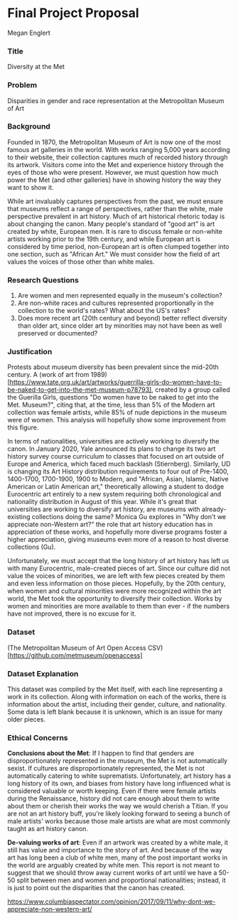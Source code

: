 # Final Project Proposal 
Megan Englert

### Title
Diversity at the Met

### Problem
Disparities in gender and race representation at the Metropolitan Museum of Art

### Background
Founded in 1870, the Metropolitan Museum of Art is now one of the most famous art galleries in the world. With works ranging 5,000 years according to their website, their collection captures much of recorded history through its artwork. Visitors come into the Met and experience history through the eyes of those who were present. However, we must question how much power the Met (and other galleries) have in showing history the way they want to show it.

While art invaluably captures perspectives from the past, we must ensure that museums reflect a range of perspectives, rather than the white, male perspective prevalent in art history. Much of art historical rhetoric today is about changing the canon. Many people's standard of "good art" is art created by white, European men. It is rare to discuss female or non-white artists working prior to the 19th century, and while European art is considered by time period, non-European art is often clumped together into one section, such as "African Art." We must consider how the field of art values the voices of those other than white males.

### Research Questions
1. Are women and men represented equally in the museum's collection?
2. Are non-white races and cultures represented proportionally in the collection to the world's rates? What about the US's rates?
3. Does more recent art (20th century and beyond) better reflect diversity than older art, since older art by minorities may not have been as well preserved or documented?

### Justification
Protests about museum diversity has been prevalent since the mid-20th century. A (work of art from 1989)[https://www.tate.org.uk/art/artworks/guerrilla-girls-do-women-have-to-be-naked-to-get-into-the-met-museum-p78793], created by a group called the Guerilla Girls, questions "Do women have to be naked to get into the Met. Museum?", citing that, at the time, less than 5% of the Modern art collection was female artists, while 85% of nude depictions in the museum were of women. This analysis will hopefully show some improvement from this figure. 

In terms of nationalities, universities are actively working to diversify the canon. In January 2020, Yale announced its plans to change its two art history survey course curriculum to classes that focused on art outside of Europe and America, which faced much backlash (Stiernberg). Similarly, UD is changing its Art History distribution requirements to four out of Pre-1400, 1400-1700, 1700-1900, 1900 to Modern, and "African, Asian, Islamic, Native American or Latin American art," theoretically allowing a student to dodge Eurocentric art entirely to a new system requiring both chronological and nationality distribution in August of this year. While it's great that universities are working to diversify art history, are museums with already-existing collections doing the same? Monica Gu explores in "Why don't we appreciate non-Western art?" the role that art history education has in appreciation of these works, and hopefully more diverse programs foster a higher appreciation, giving museums even more of a reason to host diverse collections (Gu).

Unfortunately, we must accept that the long history of art history has left us with many Eurocentric, male-created pieces of art. Since our culture did not value the voices of minorities, we are left with few pieces created by them and even less information on those pieces. Hopefully, by the 20th century, when women and cultural minorities were more recognized within the art world, the Met took the opportunity to diversify their collection. Works by women and minorities are more available to them than ever - if the numbers have not improved, there is no excuse for it.

### Dataset
(The Metropolitan Museum of Art Open Access CSV)[https://github.com/metmuseum/openaccess]

### Dataset Explanation
This dataset was compiled by the Met itself, with each line representing a work in its collection. Along with information on each of the works, there is information about the artist, including their gender, culture, and nationality. Some data is left blank because it is unknown, which is an issue for many older pieces.

### Ethical Concerns
**Conclusions about the Met**: If I happen to find that genders are disproportionately represented in the museum, the Met is not automatically sexist. If cultures are disproportionately represented, the Met is not automatically catering to white suprematists. Unfortunately, art history has a long history of its own, and biases from history have long influenced what is considered valuable or worth keeping. Even if there were female artists during the Renaissance, history did not care enough about them to write about them or cherish their works the way we would cherish a Titian. If you are not an art history buff, you're likely looking forward to seeing a bunch of male artists' works because those male artists are what are most commonly taught as art history canon.

**De-valuing works of art**: Even if an artwork was created by a white male, it still has value and importance to the story of art. And because of the way art has long been a club of white men, many of the post important works in the world are arguably created by white men. This report is not meant to suggest that we should throw away current works of art until we have a 50-50 split between men and women and proportional nationalities; instead, it is just to point out the disparities that the canon has created.

https://www.columbiaspectator.com/opinion/2017/09/11/why-dont-we-appreciate-non-western-art/